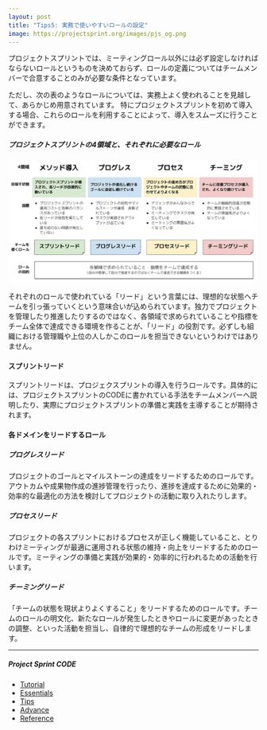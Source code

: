```yaml
---
layout: post
title: "Tips5: 実務で使いやすいロールの設定"
image: https://projectsprint.org/images/pjs_og.png
---
```


プロジェクトスプリントでは、ミーティングロール以外には必ず設定しなければならないロールというものを決めておらず、ロールの定義についてはチームメンバーで合意することのみが必要な条件となっています。

ただし、次の表のようなロールについては、実務上よく使われることを見越して、あらかじめ用意されています。
特にプロジェクトスプリントを初めて導入する場合、これらのロールを利用することによって、導入をスムーズに行うことができます。

##### プロジェクトスプリントの4領域と、それぞれに必要なロール
![プロジェクトスプリントに必要なロール](/ja/images/roles.png)

それぞれのロールで使われている「リード」という言葉には、理想的な状態へチームを引っ張っていくという意味合いが込められています。独力でプロジェクトを管理したり推進したりするのではなく、各領域で求められていることや指標をチーム全体で達成できる環境を作ることが、「リード」の役割です。必ずしも組織における管理職や上位の人しかこのロールを担当できないというわけではありません。

#### スプリントリード
スプリントリードは、プロジェクスプリントの導入を行うロールです。具体的には、プロジェクトスプリントのCODEに書かれている手法をチームメンバーへ説明したり、実際にプロジェクトスプリントの準備と実践を主導することが期待されます。

#### 各ドメインをリードするロール

##### プログレスリード
プロジェクトのゴールとマイルストーンの達成をリードするためのロールです。アウトカムや成果物作成の進捗管理を行ったり、進捗を達成するために効果的・効率的な最適化の方法を検討してプロジェクトの活動に取り入れたりします。

##### プロセスリード
プロジェクトの各スプリントにおけるプロセスが正しく機能していること、とりわけミーティングが最適に運用される状態の維持・向上をリードするためのロールです。ミーティングの準備と実践が効果的・効率的に行われるための活動を行います。

##### チーミングリード
「チームの状態を現状よりよくすること」をリードするためのロールです。チームのロールの明文化、新たなロールが発生したときやロールに変更があったときの調整、といった活動を担当し、自律的で理想的なチームの形成をリードします。

---

##### Project Sprint CODE
- [Tutorial](../tutorial/index.md)
- [Essentials](../essentials.md)
- [Tips](../tips/index.md)
- [Advance](../advance.md)
- [Reference](../reference.md)
